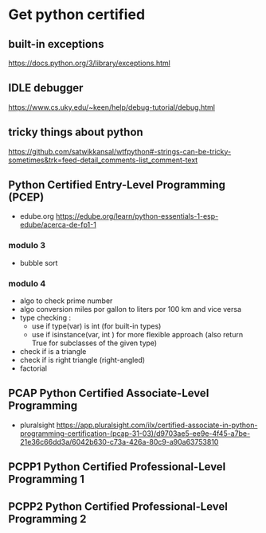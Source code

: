 # Get python certified

## built-in exceptions

https://docs.python.org/3/library/exceptions.html

## IDLE debugger

https://www.cs.uky.edu/~keen/help/debug-tutorial/debug.html

## tricky things about python

https://github.com/satwikkansal/wtfpython#-strings-can-be-tricky-sometimes&trk=feed-detail_comments-list_comment-text

## Python Certified Entry-Level Programming (PCEP)

- edube.org
  https://edube.org/learn/python-essentials-1-esp-edube/acerca-de-fp1-1

### modulo 3

- bubble sort

### modulo 4

- algo to check prime number
- algo conversion miles por gallon to liters por 100 km and vice versa
- type checking :
    - use if type(var) is int (for built-in types)
    - use if isinstance(var, int ) for more flexible approach (also return True for subclasses of the given type)
- check if is a triangle
- check if is right triangle (right-angled)
- factorial

## PCAP Python Certified Associate-Level Programming

- pluralsight
  https://app.pluralsight.com/ilx/certified-associate-in-python-programming-certification-(pcap-31-03)/d9703ae5-ee9e-4f45-a7be-21e36c66dd3a/6042b630-c73a-426a-80c9-a90a63753810

## PCPP1 Python Certified Professional-Level Programming 1

## PCPP2 Python Certified Professional-Level Programming 2